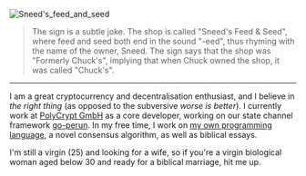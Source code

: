 ![Sneed's_feed_and_seed](https://user-images.githubusercontent.com/12518378/157051506-1efba280-c850-4aec-8332-63ec8b9f46c1.png)
> The sign is a subtle joke. The shop is called "Sneed's Feed & Seed", where feed and seed both end in the sound "-eed", thus rhyming with the name of the owner, Sneed. The sign says that the shop was "Formerly Chuck's", implying that when Chuck owned the shop, it was called "Chuck's".

---

I am a great cryptocurrency and decentralisation enthusiast, and I believe in *the right thing* (as opposed to the subversive *worse is better*).
I currently work at [PolyCrypt GmbH](https://polycry.pt) as a core developer, working on our state channel framework [go-perun](https://github.com/perun-network/go-perun).
In my free time, I work on [my own programming language](https://github.com/RmbRT-lang), a novel consensus algorithm, as well as biblical essays.

I'm still a virgin (25) and looking for a wife, so if you're a virgin biological woman aged below 30 and ready for a biblical marriage, hit me up.
